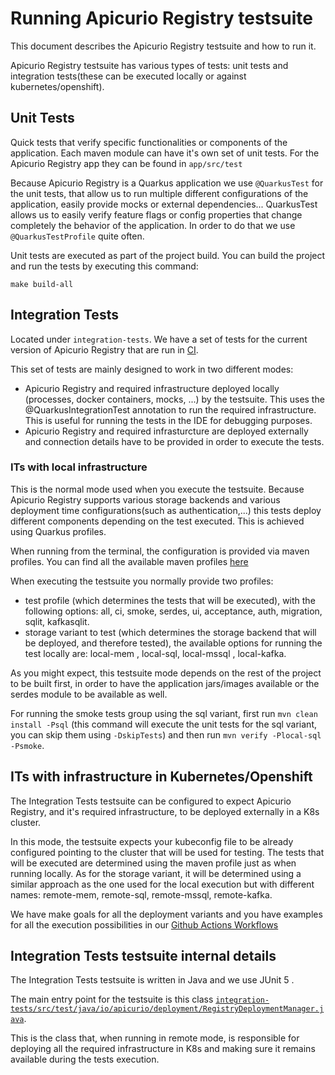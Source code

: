 # Running Apicurio Registry testsuite

This document describes the Apicurio Registry testsuite and how to run it.

Apicurio Registry testsuite has various types of tests: unit tests and integration tests(these can be executed locally or against kubernetes/openshift).

## Unit Tests

Quick tests that verify specific functionalities or components of the application. Each maven module can have it's own set of unit tests.
For the Apicurio Registry app they can be found in `app/src/test`

Because Apicurio Registry is a Quarkus application we use `@QuarkusTest` for the unit tests, that allow us to run multiple different configurations of 
the application, easily provide mocks or external dependencies... QuarkusTest allows us to easily verify feature flags or config properties that change completely the behavior of the application. In order to do that we use `@QuarkusTestProfile` quite often.

Unit tests are executed as part of the project build. You can build the project and run the tests by executing this command:
```
make build-all
```

## Integration Tests

Located under `integration-tests`. We have a set of tests for the current version of Apicurio Registry that are run in [CI](.github/workflows/integration-tests.yaml).

This set of tests are mainly designed to work in two different modes:

+ Apicurio Registry and required infrastructure deployed locally (processes, docker containers, mocks, ...) by the testsuite. This uses the @QuarkusIntegrationTest annotation to run the required infrastructure. This is useful for running the tests in the IDE for debugging purposes.
+ Apicurio Registry and required infrasturcture are deployed externally and connection details have to be provided in order to execute the tests.

### ITs with local infrastructure

This is the normal mode used when you execute the testsuite. Because Apicurio Registry supports various storage backends and various deployment time configurations(such as authentication,...) this tests deploy different components depending on the test executed. This is achieved using Quarkus profiles.

When running from the terminal, the configuration is provided via maven profiles. You can find all the available maven profiles [here](integration-tests/pom.xml)

When executing the testsuite you normally provide two profiles:
+ test profile (which determines the tests that will be executed), with the following options: all, ci, smoke, serdes, ui, acceptance, auth, migration, sqlit, kafkasqlit.
+ storage variant to test (which determines the storage backend that will be deployed, and therefore tested), the available options for running the test locally are: local-mem , local-sql, local-mssql , local-kafka.

As you might expect, this testsuite mode depends on the rest of the project to be built first, in order to have the application jars/images available or the serdes module to be available as well.

For running the smoke tests group using the sql variant, first run `mvn clean install -Psql` (this command will execute the unit tests for the sql variant, you can skip them using `-DskipTests`) and then run `mvn verify -Plocal-sql -Psmoke`.


## ITs with infrastructure in Kubernetes/Openshift

The Integration Tests testsuite can be configured to expect Apicurio Registry, and it's required infrastructure, to be deployed externally in a K8s cluster. 

In this mode, the testsuite expects your kubeconfig file to be already configured pointing to the cluster that will be used for testing. The tests that will be executed are determined using the maven profile just as when running locally.
As for the storage variant, it will be determined using a similar approach as the one used for the local execution but with different names: remote-mem, remote-sql, remote-mssql, remote-kafka.

We have make goals for all the deployment variants and you have examples for all the execution possibilities in our [Github Actions Workflows](.github/workflows/integration-tests.yaml)


## Integration Tests testsuite internal details

The Integration Tests testsuite is written in Java and we use JUnit 5 .

The main entry point for the testsuite is this class [`integration-tests/src/test/java/io/apicurio/deployment/RegistryDeploymentManager.java`](integration-tests/src/test/java/io/apicurio/deployment/RegistryDeploymentManager.java).

This is the class that, when running in remote mode, is responsible for deploying all the required infrastructure in K8s and making sure it remains available during the tests execution.
